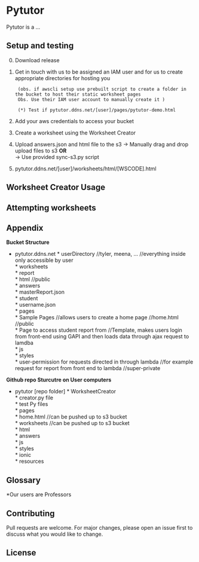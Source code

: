 # Pytutor

Pytutor is a ...

## Setup and testing

0. Download release

1. Get in touch with us to be assigned an IAM user and for us to create appropriate directories for hosting you
        
        (obs. if awscli setup use prebuilt script to create a folder in the bucket to host their static worksheet pages
        Obs. Use their IAM user account to manually create it ) 

        (*) Test if pytutor.ddns.net/[user]/pages/pytutor-demo.html

2. Add your aws credentials to access your bucket

3. Create a worksheet using the Worksheet Creator

4. Upload answers.json and html file to the s3
    -> Manually drag and drop upload files to s3 <b>OR</b>      
    -> Use provided sync-s3.py script 

5. pytutor.ddns.net/[user]/worksheets/html/[WSCODE].html

## Worksheet Creator Usage

## Attempting worksheets

## Appendix

<b>Bucket Structure</b>  
* pytutor.ddns.net 
        * userDirectory //tyler, meena, ... //everything inside only accessible by user  
                * worksheets  
                        * report  
                        * html //public  
                        * answers  
                        * masterReport.json  
                * student  
                        * username.json  
                * pages  
                        * Sample Pages //allows users to create a home page //home.html //public  
                        * Page to access student report from  //Template, makes users login from front-end using GAPI and then loads data through ajax request to lamdba  
        * js   
        * styles   
        * user-permission for requests directed in through lambda //for example request for report from front end to lambda //super-private  

<b>Github repo Sturcutre on User computers</b>  
* pytutor [repo folder]
        * WorksheetCreator  
                * creator.py file  
                * test Py files  
        * pages  
                * home.html //can be pushed up to s3 bucket  
        * worksheets //can be pushed up to s3 bucket  
                * html  
                * answers  
        * js  
        * styles  
        * ionic  
        * resources  
        
## Glossary

*Our users are Professors

## Contributing
Pull requests are welcome. For major changes, please open an issue first to discuss what you would like to change.

## License

